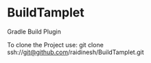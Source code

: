 # BuildTamplet
Gradle Build Plugin

To clone the Project use: git clone ssh://git@github.com/raidinesh/BuildTamplet.git
